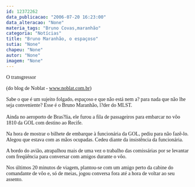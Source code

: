 ```yaml
---
id: 12372262
data_publicacao: "2006-07-20 16:23:00"
data_alteracao: "None"
materia_tags: "Bruno Covas,maranhão"
categoria: "Notícias"
title: "Bruno Maranhão, o espaçoso"
sutia: "None"
chapeu: "None"
autor: "None"
imagem: "None"
---
```

<p><P><A name=post23430><FONT face=Verdana>O transgressor</FONT></A></P></p>
<p><P class=fontPadrao><FONT face=Verdana></FONT></p>
<p><P><FONT face=Verdana>(do blog de Noblat - </FONT><A href=\"https://www.noblat.com.br\"><FONT face=Verdana>www.noblat.com.br</FONT></A><FONT face=Verdana>)</FONT></P></p>
<p><P><FONT face=Verdana>Sabe o que é um sujeito folgado, espaçoso e que não está&nbsp;nem a? para nada que não lhe seja conveniente? Esse é o Bruno Maranhão, l?der do MLST.<BR><BR>Ainda no aeroporto de Bras?lia, ele furou a fila de passageiros para embarcar no vôo 1810 da GOL com destino ao Recife. </FONT></P></p>
<p><P><FONT face=Verdana>Na hora de mostrar o bilhete de embarque à funcionária da GOL, pediu para não fazê-lo. Alegou que estava com as mãos ocupadas. Cedeu diante da insistência da funcionária. </FONT></P></p>
<p><P><FONT face=Verdana>A bordo do avião, atrapalhou mais de uma vez o trabalho das comissárias por se levantar com freqüência para conversar com amigos durante o vôo. </FONT></P></p>
<p><P><FONT face=Verdana>Nos últimos 20 minutos de viagem, plantou-se com um amigo perto da cabine do comandante de vôo e, só de meias, jogou conversa fora até a hora de voltar ao seu assento.</FONT></P> </p>
